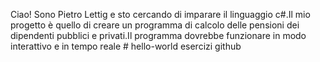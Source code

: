 Ciao! Sono Pietro Lettig e sto cercando di imparare il linguaggio c#.Il mio progetto è quello di creare un programma di calcolo  delle pensioni dei dipendenti pubblici e privati.Il programma dovrebbe funzionare in modo interattivo e in tempo reale # hello-world
esercizi github
